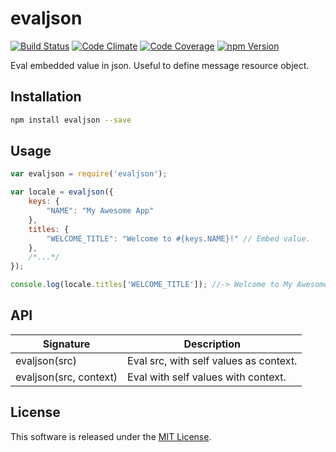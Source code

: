 evaljson
==========

<!-- Badge Start -->
<a name="badges"></a>

[![Build Status][bd_travis_shield_url]][bd_travis_url]
[![Code Climate][bd_codeclimate_shield_url]][bd_codeclimate_url]
[![Code Coverage][bd_codeclimate_coverage_shield_url]][bd_codeclimate_url]
[![npm Version][bd_npm_shield_url]][bd_npm_url]

[bd_repo_url]: https://github.com/okunishinishi/node-evaljson
[bd_travis_url]: http://travis-ci.org/okunishinishi/node-evaljson
[bd_travis_shield_url]: http://img.shields.io/travis/okunishinishi/node-evaljson.svg?style=flat
[bd_license_url]: https://github.com/okunishinishi/node-evaljson/blob/master/LICENSE
[bd_codeclimate_url]: http://codeclimate.com/github/okunishinishi/node-evaljson
[bd_codeclimate_shield_url]: http://img.shields.io/codeclimate/github/okunishinishi/node-evaljson.svg?style=flat
[bd_codeclimate_coverage_shield_url]: http://img.shields.io/codeclimate/coverage/github/okunishinishi/node-evaljson.svg?style=flat
[bd_gemnasium_url]: https://gemnasium.com/okunishinishi/node-evaljson
[bd_gemnasium_shield_url]: https://gemnasium.com/okunishinishi/node-evaljson.svg
[bd_npm_url]: http://www.npmjs.org/package/evaljson
[bd_npm_shield_url]: http://img.shields.io/npm/v/evaljson.svg?style=flat

<!-- Badge End -->


<!-- Description Start -->
<a name="description"></a>

Eval embedded value in json. Useful to define message resource object.

<!-- Description End -->



<!-- Sections Start -->
<a name="sections"></a>

Installation
-----

```bash
npm install evaljson --save
```
Usage
-----

```javascript
var evaljson = require('evaljson');

var locale = evaljson({
    keys: {
        "NAME": "My Awesome App"
    },
    titles: {
        "WELCOME_TITLE": "Welcome to #{keys.NAME}!" // Embed value.
    },
    /*...*/
});

console.log(locale.titles['WELCOME_TITLE']); //-> Welcome to My Awesome App!
````

API
---

| Signature | Description |
| --------- | ----------- |
| evaljson(src) | Eval src, with self values as context. |
| evaljson(src, context) | Eval with self values with context. |



<!-- Sections Start -->


<!-- LICENSE Start -->
<a name="license"></a>

License
-------
This software is released under the [MIT License](https://github.com/okunishinishi/node-evaljson/blob/master/LICENSE).

<!-- LICENSE End -->


